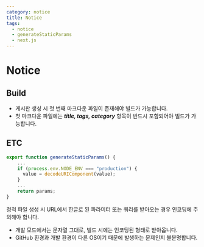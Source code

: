```yaml
---
category: notice
title: Notice
tags:
  - notice
  - generateStaticParams
  - next.js
---
```


# Notice

## Build

- 게시판 생성 시 첫 번째 마크다운 파일이 존재해야 빌드가 가능합니다.
- 첫 마크다운 파일에는 **_title, tags, category_** 항목이 반드시 포함되어야 빌드가 가능합니다.

## ETC

```typescript title="page.tsx"
export function generateStaticParams() {
    ...
    if (process.env.NODE_ENV === "production") {
      value = decodeURIComponent(value);
    }
    ...
    return params;
}
```

정적 파일 생성 시 URL에서 한글로 된 파라미터 또는 쿼리를 받아오는 경우 인코딩에 주의해야 합니다.

- 개발 모드에서는 문자열 그대로, 빌드 시에는 인코딩된 형태로 받아옵니다.
- GitHub 환경과 개발 환경이 다른 OS이기 때문에 발생하는 문제인지 불분명합니다.
